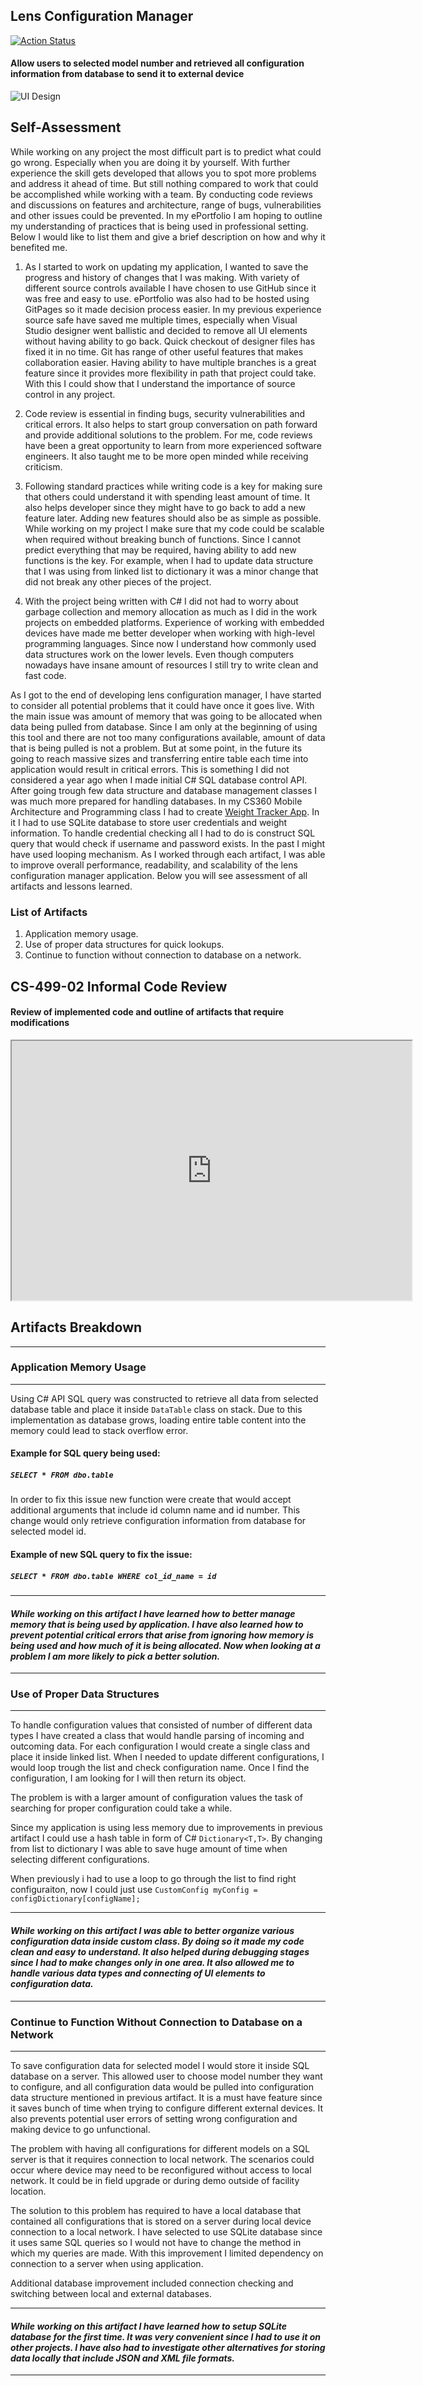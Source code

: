 ## **Lens Configuration Manager** 
[![Action Status](https://github.com/ruby/ruby/workflows/Windows/badge.svg)](https://github.com/SlavikSNHU/slavik-eportfolio/tree/master)
#### Allow users to selected model number and retrieved all configuration information from database to send it to external device
![UI Design](/GUI.PNG)
## **Self-Assessment**
While working on any project the most difficult part is to predict what could go wrong. Especially when you are doing it by yourself. With further experience the skill gets developed that allows you to spot more problems and address it ahead of time. But still nothing compared to work that could be accomplished while working with a team. By conducting code reviews and discussions on features and architecture, range of bugs, vulnerabilities and other issues could be prevented. 
In my ePortfolio I am hoping to outline my understanding of practices that is being used in professional setting. Below I would like to list them and give a brief description on how and why it benefited me.

1.	As I started to work on updating my application, I wanted to save the progress and history of changes that I was making. With variety of different source controls available I have chosen to use GitHub since it was free and easy to use. ePortfolio was also had to be hosted using GitPages so it made decision process easier. In my previous experience source safe have saved me multiple times, especially when Visual Studio designer went ballistic and decided to remove all UI elements without having ability to go back. Quick checkout of designer files has fixed it in no time. Git has range of other useful features that makes collaboration easier. Having ability to have multiple branches is a great feature since it provides more flexibility in path that project could take. With this I could show that I understand the importance of source control in any project.

2.	Code review is essential in finding bugs, security vulnerabilities and critical errors. It also helps to start group conversation on path forward and provide additional solutions to the problem. For me, code reviews have been a great opportunity to learn from more experienced software engineers. It also taught me to be more open minded while receiving criticism.

3.	Following standard practices while writing code is a key for making sure that others could understand it with spending least amount of time. It also helps developer since they might have to go back to add a new feature later. Adding new features should also be as simple as possible. While working on my project I make sure that my code could be scalable when required without breaking bunch of functions. Since I cannot predict everything that may be required, having ability to add new functions is the key. For example, when I had to update data structure that I was using from linked list to dictionary it was a minor change that did not break any other pieces of the project. 

4.	With the project being written with C# I did not had to worry about garbage collection and memory allocation as much as I did in the work projects on embedded platforms. Experience of working with embedded devices have made me better developer when working with high-level programming languages. Since now I understand how commonly used data structures work on the lower levels. Even though computers nowadays have insane amount of resources I still try to write clean and fast code.

As I got to the end of developing lens configuration manager, I have started to consider all potential problems that it could have once it goes live. With the main issue was amount of memory that was going to be allocated when data being pulled from database. Since I am only at the beginning of using this tool and there are not too many configurations available, amount of data that is being pulled is not a problem. But at some point, in the future its going to reach massive sizes and transferring entire table each time into application would result in critical errors. This is something I did not considered a year ago when I made initial C# SQL database control API. After going trough few data structure and database management classes I was much more prepared for handling databases. In my CS360 Mobile Architecture and Programming class I had to create [Weight Tracker App](https://github.com/SlavikSNHU/CS360/tree/master). In it I had to use SQLite database to store user credentials and weight information. To handle credential checking all I had to do is construct SQL query that would check if username and password exists. In the past I might have used looping mechanism. As I worked through each artifact, I was able to improve overall performance, readability, and scalability of the lens configuration manager application. Below you will see assessment of all artifacts and lessons learned.

### **List of Artifacts**
1. Application memory usage.
2. Use of proper data structures for quick lookups.
3. Continue to function without connection to database on a network.

## **CS-499-02 Informal Code Review**
#### Review of implemented code and outline of artifacts that require modifications
<iframe width="640" height="415" src="https://www.youtube.com/embed/MBTTOdIVU_U" frameborder="1" allow="accelerometer; autoplay; clipboard-write; encrypted-media; gyroscope; picture-in-picture" allowfullscreen></iframe>

##  __Artifacts Breakdown__
------------
### **Application Memory Usage**
------------
Using C# API SQL query was constructed to retrieve all data from selected database table and place it inside `DataTable` class on stack. Due to this implementation as database grows, loading entire table content into the memory could lead to stack overflow error. 
#### Example for SQL query being used:
##### ```SELECT * FROM dbo.table```

In order to fix this issue new function were create that would accept additional arguments that include id column name and id number. This change would only retrieve configuration information from database for selected model id.
#### Example of new SQL query to fix the issue:
##### ```SELECT * FROM dbo.table WHERE col_id_name = id```
------------
#### *While working on this artifact I have learned how to better manage memory that is being used by application. I have also learned how to prevent potential critical errors that arise from ignoring how memory is being used and how much of it is being allocated. Now when looking at a problem I am more likely to pick a better solution.*

------------
### **Use of Proper Data Structures**
------------
To handle configuration values that consisted of number of different data types I have created a class that would handle parsing of incoming and outcoming data. For each configuration I would create a single class and place it inside linked list. When I needed to update different configurations, I would loop trough the list and check configuration name. Once I find the configuration, I am looking for I will then return its object.

The problem is with a larger amount of configuration values the task of searching for proper configuration could take a while.

Since my application is using less memory due to improvements in previous artifact I could use a hash table in form of C# `Dictionary<T,T>`. By changing from list to dictionary I was able to save huge amount of time when selecting different configurations.

When previously i had to use a loop to go through the list to find right configuraiton, now I could just use `CustomConfig myConfig = configDictionary[configName];`

------------
#### *While working on this artifact I was able to better organize various configuration data inside custom class. By doing so it made my code clean and easy to understand. It also helped during debugging stages since I had to make changes only in one area. It also allowed me to handle various data types and connecting of UI elements to configuration data.*

------------
### **Continue to Function Without Connection to Database on a Network**
------------
To save configuration data for selected model I would store it inside SQL database on a server. This allowed user to choose model number they want to configure, and all configuration data would be pulled into configuration data structure mentioned in previous artifact. It is a must have feature since it saves bunch of time when trying to configure different external devices. It also prevents potential user errors of setting wrong configuration and making device to go unfunctional.

The problem with having all configurations for different models on a SQL server is that it requires connection to local network. The scenarios could occur where device may need to be reconfigured without access to local network. It could be in field upgrade or during demo outside of facility location.

The solution to this problem has required to have a local database that contained all configurations that is stored on a server during local device connection to a local network. I have selected to use SQLite database since it uses same SQL queries so I would not have to change the method in which my queries are made. With this improvement I limited dependency on connection to a server when using application.

Additional database improvement included connection checking and switching between local and external databases.

------------
#### *While working on this artifact I have learned how to setup SQLite database for the first time. It was very convenient since I had to use it on other projects. I have also had to investigate other alternatives for storing data locally that include JSON and XML file formats.*
------------




